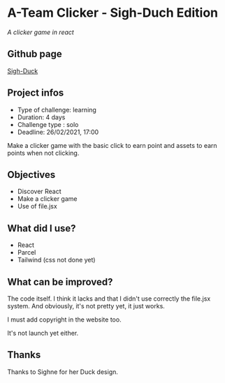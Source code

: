 # A-Team Clicker - Sigh-Duch Edition
*A clicker game in react*
## Github page

[Sigh-Duck](https://github.com/GAudrey/larabrary)

## Project infos

* Type of challenge: learning
* Duration: 4 days
* Challenge type : solo
* Deadline: 26/02/2021, 17:00

Make a clicker game with the basic click to earn point and assets to earn points when not clicking.

## Objectives

* Discover React
* Make a clicker game
* Use of file.jsx

## What did I use?

* React
* Parcel
* Tailwind (css not done yet)

## What can be improved?

The code itself. I think it lacks and that I didn't use correctly the file.jsx system. And obviously, it's not pretty yet, it just works.

I must add copyright in the website too.

It's not launch yet either.

## Thanks

Thanks to Sighne for her Duck design.